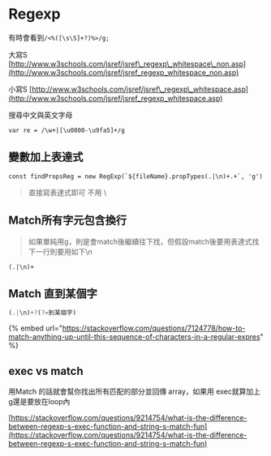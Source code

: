# Regexp

有時會看到`/<%([\s\S]+?)%>/g;`

大寫S [http://www.w3schools.com/jsref/jsref\_regexp\_whitespace\_non.asp](http://www.w3schools.com/jsref/jsref_regexp_whitespace_non.asp)

小寫S [http://www.w3schools.com/jsref/jsref\_regexp\_whitespace.asp](http://www.w3schools.com/jsref/jsref_regexp_whitespace.asp)

搜尋中文與英文字母

```text
var re = /\w+|[\u0800-\u9fa5]+/g
```

## 變數加上表達式

```text
const findPropsReg = new RegExp(`${fileName}.propTypes(.|\n)+.+`, 'g')
```

> 直接寫表達式即可 不用 \

## Match所有字元包含換行

> 如果單純用g，則是會match後繼續往下找，但假設match後要用表達式找下一行則要用如下\n

```text
(.|\n)+
```

## Match 直到某個字

```javascript
(.|\n)+?(?=到某個字)
```

{% embed url="https://stackoverflow.com/questions/7124778/how-to-match-anything-up-until-this-sequence-of-characters-in-a-regular-expres" %}

## exec vs match

用Match 的話就會幫你找出所有匹配的部分並回傳 array，如果用 exec就算加上 g還是要放在loop內

[https://stackoverflow.com/questions/9214754/what-is-the-difference-between-regexp-s-exec-function-and-string-s-match-fun](https://stackoverflow.com/questions/9214754/what-is-the-difference-between-regexp-s-exec-function-and-string-s-match-fun)

